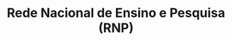 ---
title: Rede Nacional de Ensino e Pesquisa (RNP)
member_url: http://www.rnp.br
country: Brazil
series: ["country"] 
tags: ["members"]
categories: ["Technology providers "]
summary: "Rede Nacional de Ensino e Pesquisa is a non-profit organization which operates and develops the national advanced networking infrastructure, known as the Ipê network, for cooperation and communication in education, research, health and culture. RNP is also operating the deployment of the LCP DRM for the Brazilian PNLD program, which will soon provide ebooks to millions of students in Brazil."
press:
active: true
layout: members 
showReadTime: false
showDate: false
permalink: ""
date: 
--- 